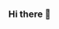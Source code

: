 ### Hi there 👋

<!--
<a href="https://acidic-whistle-f8d.notion.site/d58b63dd8e274e2fa9f580c1f85005e5?pvs=4"> <img src="https://img.shields.io/badge/Portflio-000000?style=flat&logo=notion&logoColor=white" /> </a>
-->

<!--
**kkchanss/kkchanss** is a ✨ _special_ ✨ repository because its `README.md` (this file) appears on your GitHub profile.

Here are some ideas to get you started:

- 🔭 I’m currently working on ...
- 🌱 I’m currently learning ...
- 👯 I’m looking to collaborate on ...
- 🤔 I’m looking for help with ...
- 💬 Ask me about ...
- 📫 How to reach me: ...
- 😄 Pronouns: ...
- ⚡ Fun fact: ...
-->
